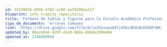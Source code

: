 ```yaml
---
id: 3223983b-693b-4782-ac60-aaf8199aa117
blueprint: info_tramite_repositorio
title: 'Formato de tablas y figuras para la Escuela Académico Profesional Medicina Veterinaria y Zootecnia'
tipo_de_documento: 'errores comunes'
link: 'https://drive.google.com/file/d/1x2h2vuwoU47j4Ibc46VLWcH1OUPJWC4K/view'
updated_by: 06ac68ab-d29f-41e9-9b9a-dd4da3996484
updated_at: 1740409960
---
```

